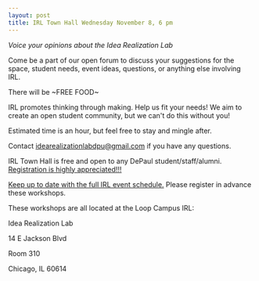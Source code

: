 ```yaml
---
layout: post
title: IRL Town Hall Wednesday November 8, 6 pm
---
```


*Voice your opinions about the Idea Realization Lab*

Come be a part of our open forum to discuss your suggestions for the space, student needs, event ideas, questions, or anything else involving IRL. 

There will be ~FREE FOOD~ 

IRL promotes thinking through making. Help us fit your needs!  We aim to create an open student community, but we can't do this without you! 

Estimated time is an hour, but feel free to stay and mingle after. 

Contact idearealizationlabdpu@gmail.com if you have any questions. 

IRL Town Hall is free and open to any DePaul student/staff/alumni. [Registration is highly appreciated!!!](https://www.eventbrite.com/e/irl-town-hall-fall-quarter-tickets-37315552823)

[Keep up to date with the full IRL event schedule.](https://www.facebook.com/pg/IdeaRealizationLabDPU/events/)  Please register in advance these workshops. 

These workshops are all located at the Loop Campus IRL:

Idea Realization Lab

14 E Jackson Blvd

Room 310

Chicago, IL 60614
